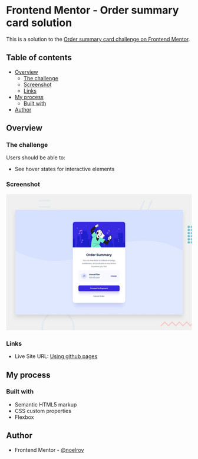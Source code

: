 # Frontend Mentor - Order summary card solution

This is a solution to the [Order summary card challenge on Frontend Mentor](https://www.frontendmentor.io/challenges/order-summary-component-QlPmajDUj).

## Table of contents

- [Overview](#overview)
  - [The challenge](#the-challenge)
  - [Screenshot](#screenshot)
  - [Links](#links)
- [My process](#my-process)
  - [Built with](#built-with)
- [Author](#author)

## Overview

### The challenge

Users should be able to:

- See hover states for interactive elements

### Screenshot

![](./design/desktop-preview.jpg)

### Links

- Live Site URL: [Using github pages](https://noelroy.github.io/frontendmentor-challenges/order-summary-component-main/)

## My process

### Built with

- Semantic HTML5 markup
- CSS custom properties
- Flexbox

## Author

- Frontend Mentor - [@noelroy](https://www.frontendmentor.io/profile/noelroy)
